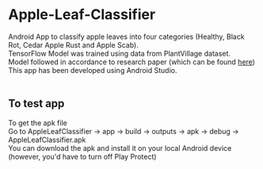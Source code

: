 # Apple-Leaf-Classifier

Android App to classify apple leaves into four categories (Healthy, Black Rot, Cedar Apple Rust and Apple Scab). <br/>
TensorFlow Model was trained using data from PlantVillage dataset. <br/>
Model followed in accordance to research paper (which can be found [here](https://www.researchgate.net/publication/332052541_Deep_Learning_Convolutional_Neural_Network_for_Apple_Leaves_Disease_Detection)) <br/>
This app has been developed using Android Studio. <br/> <br/>

## To test app
To get the apk file <br/>
Go to AppleLeafClassifier -> app -> build -> outputs -> apk -> debug -> AppleLeafClassifier.apk <br/>
You can download the apk and install it on your local Android device (however, you'd have to turn off Play Protect) <br/>
